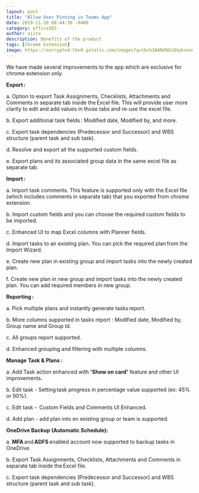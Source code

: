 ```yaml
---
layout: post
title: "Allow User Pinning in Teams App"
date: 2019-11-20 08:44:38 -0400
category: office365
author: ajita
description: Benefits of the product
tags: [Chrome Extension]
image: https://encrypted-tbn0.gstatic.com/images?q=tbn%3AANd9GcQVpkseorxMl0LIQ-MJnpnivFBQsON21MCqPOvnPdLGsD_4CXeQ
---
```

We have made several improvements to the app which are exclusive for chrome extension only.  

**Export :** 

a. Option to export Task Assignments, Checklists, Attachments and Comments in separate tab inside the Excel file. This will provide user more clarity to edit and add values in those tabs and re-use the excel file. 

b. Export additional task fields : Modified date, Modified by, and more. 

c. Export task dependencies (Predecessor and Successor) and WBS structure (parent task and sub task). 

d. Resolve and export all the supported custom fields. 

e. Export plans and its associated group data in the same excel file as separate tab. 

 

**Import :** 

a. Import task comments. This feature is supported only with the Excel file (which includes comments in separate tab) that you exported from chrome extension. 

b. Import custom fields and you can choose the required custom fields to be imported. 

c. Enhanced UI to map Excel columns with Planner fields. 

d. Import tasks to an existing plan. You can pick the required plan from the Import Wizard. 

e. Create new plan in existing group and import tasks into the newly created plan. 

f. Create new plan in new group and import tasks into the newly created plan. You can add required members in new group. 

 

**Reporting :**

a. Pick multiple plans and instantly generate tasks report. 

b. More columns supported in tasks report : Modified date, Modified by, Group name and Group Id. 

c. All groups report supported. 

d. Enhanced grouping and filtering with multiple columns. 



**Manage Task & Plans :** 

a. Add Task action enhanced with **'Show on card'** feature and other UI improvements. 

b. Edit task - Setting task progress in percentage value supported (ex: 45% or 90%). 

c. Edit task -  Custom Fields and Comments UI Enhanced. 

d. Add plan - add plan into en existing group or team is supported. 

 

**OneDrive Backup (Automatic Schedule):** 

a. **MFA** and **ADFS** enabled account now supported to backup tasks in OneDrive. 

b. Export Task Assignments, Checklists, Attachments and Comments in separate tab inside the Excel file. 

c. Export task dependencies (Predecessor and Successor) and WBS structure (parent task and sub task). 
